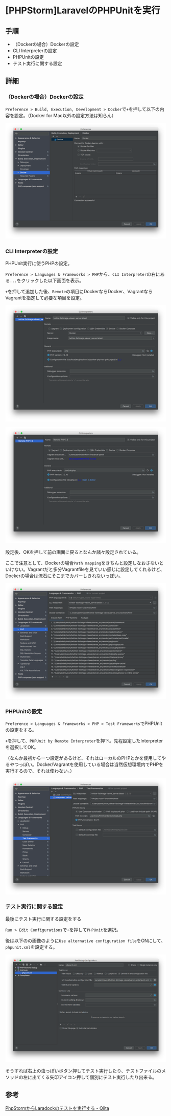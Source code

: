 # [PHPStorm]LaravelのPHPUnitを実行

## 手順

+ （Dockerの場合）Dockerの設定
+ CLI Interpreterの設定
+ PHPUnitの設定
+ テスト実行に関する設定

## 詳細

### （Dockerの場合）Dockerの設定

`Preference > Build, Execution, Development > Docker`で`+`を押して以下の内容を設定。（Docker for Mac以外の設定方法は知らん）

![](./docker-setting.png)

### CLI Interpreterの設定

PHPUnit実行に使うPHPの設定。

`Preference > Languages & Frameworks > PHP`から、`CLI Interpreter`の右にある`...`をクリックした以下画面を表示。

`+`を押して追加した後、`Remote`の項目にDockerならDocker、VagrantならVagrantを指定して必要な項目を設定。

![](./cli-interpreter-docker.png)

![](./cli-interpreter-vagrant.png)

設定後、OKを押して前の画面に戻るとなんか諸々設定されている。

ここで注意として、Dockerの場合`Path mapping`をきちんと設定しなおさないといけない。Vagrantだと多分Vagrantfileを見ていい感じに設定してくれるけど、Dockerの場合は流石にそこまでカバーしきれないっぽい。

![](./languages-and-frameworks-php.png)


### PHPUnitの設定

`Preference > Languages & Frameworks > PHP > Test Frameworks`でPHPUnitの設定をする。

`+`を押して、`PHPUnit by Remote Interpreter`を押下。先程設定したInterpreterを選択してOK。

（なんか最初から一つ設定があるけど、それはローカルのPHPとかを使用してやるやつっぽい。Docker/Vagrantを使用している場合は当然仮想環境内でPHPを実行するので、それは使わない。）

![](./phpunit.png)


### テスト実行に関する設定

最後にテスト実行に関する設定をする

`Run > Edit Configurations`で`+`を押して`PHPUnit`を選択。

後は以下のの画像のように`Use alternative configuration file`をONにして、`phpunit.xml`を設定する。

![](./run-edit-configurations.png)

そうすれば右上の虫っぽいボタン押してテスト実行したり、テストファイルのメソッドの左に出てくる矢印アイコン押して個別にテスト実行したり出来る。

## 参考

[PhpStormからLaradockのテストを実行する - Qiita](https://qiita.com/rytskywlkr/items/052b2802689f156c263d)
